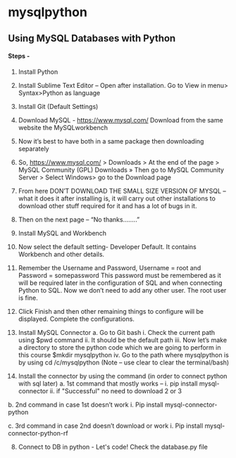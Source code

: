 # mysqlpython
## Using MySQL Databases with Python

#### Steps -



1.	Install Python 
2.	Install Sublime Text Editor – Open after installation. Go to View in menu> Syntax>Python as language
3.	Install Git (Default Settings)
4.	Download MySQL - https://www.mysql.com/  Download from the same website the MySQLworkbench
1.	Now it’s best to have both in a same package then downloading separately
2.	So, https://www.mysql.com/ > Downloads > At the end of the page > MySQL Community (GPL) Downloads » Then go to MySQL Community Server > Select Windows> go to the Download   page
3.	From here DON’T DOWNLOAD THE SMALL SIZE VERSION OF MYSQL – what it does it after installing is, it will carry out other installations to download other stuff required for it and has a lot of bugs in it.
4.	Then on the next page – “No thanks……..”
 
5.	Install MySQL and Workbench
1.	Now select the default setting- Developer Default. It contains Workbench and other details.
2.	Remember the Username and Password, Username = root and Password = somepassword
This password must be remembered as it will be required later in the configuration of SQL and when connecting Python to SQL. Now we don’t need to add any other user. The root user is fine.
3.	Click Finish and then other remaining things to configure will be displayed. Complete the configurations.

6.	Install MySQL Connector
a.	Go to Git bash
i.	Check the current path using $pwd command
ii.	It should be the default path
iii.	Now let’s make a directory to store the python code which we are going to perform in this course $mkdir mysqlpython
iv.	Go to the path where mysqlpython is by using cd /c/mysqlpython (Note – use clear to clear the terminal/bash)

7.	Install the connector by using the command (in order to connect python with sql later)
a.	1st command that mostly works –
i.	pip install mysql-connector 
ii.	if "Successful" no need to download 2 or 3

b.	2nd command in case 1st doesn’t work
i.	Pip install mysql-connector-python

c.	3rd command in case 2nd doesn’t download or work
i.	Pip install mysql-connector-python-rf

8.	Connect to DB in python - Let's code! Check the database.py file

